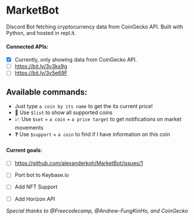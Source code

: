 # MarketBot
Discord Bot fetching cryptocurrency data from CoinGecko API. Built with Python, and hosted in repl.it.

#### Connected APIs:
- [x] Currently, only showing data from CoinGecko API.
- [ ] https://bit.ly/3v3ks9g
- [ ] https://bit.ly/3v5e69F

## Available commands:
- Just type `a coin by its name` to get the its current price!
- 📝 Use `$list` to show all supported coins
- 📈 Use `$set` + `a coin` + `a price target` to get notifications on market movements
- ❓ Use `$support` + `a coin` to find if I have information on this coin


#### Current goals:
- [ ] https://github.com/alexanderkoh/MarketBot/issues/1
- [ ] Port bot to Keybase.io
- [ ] Add NFT Support
- [ ] Add Horizon API



_Special thanks to @Freecodecamp, @Andrew-FungKinHo, and CoinGecko_
